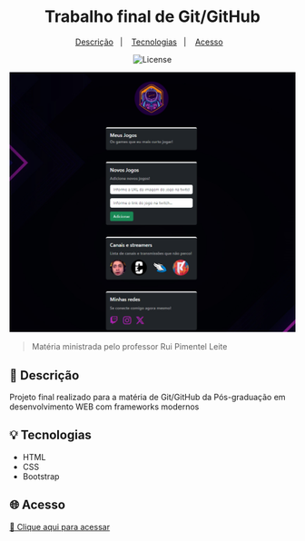<h1 align="center">Trabalho final de Git/GitHub</h1>

<p align="center">
    <a href="#descrição">Descrição</a>&nbsp;&nbsp;&nbsp;|&nbsp;&nbsp;&nbsp;
    <a href="#tecnologias">Tecnologias</a>&nbsp;&nbsp;&nbsp;|&nbsp;&nbsp;&nbsp;
    <a href="#acesso">Acesso</a>&nbsp;&nbsp;&nbsp;
</p>

<p align="center">
    <img alt="License" src="https://img.shields.io/static/v1?label=license&message=MIT&color=49AA26&labelColor=000000">
</p>

![preview](preview.png)

> Matéria ministrada pelo professor Rui Pimentel Leite

<h2>📄 Descrição<a name="descrição"></a></h2>
Projeto final realizado para a matéria de Git/GitHub da Pós-graduação em desenvolvimento WEB com frameworks modernos

<h2>💡 Tecnologias<a name="tecnologias"></a></h2>

- HTML
- CSS
- Bootstrap

<h2>🌐 Acesso<a name="acesso"></a></h2>

[🔗 Clique aqui para acessar ](https://www.google.com.br/)